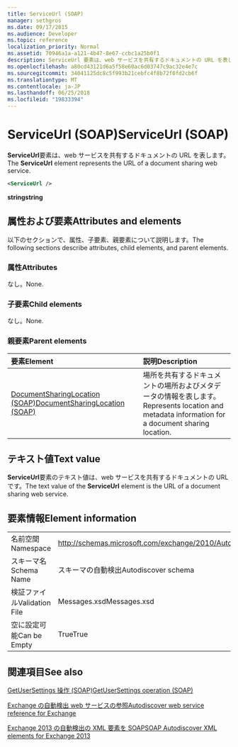 ```yaml
---
title: ServiceUrl (SOAP)
manager: sethgros
ms.date: 09/17/2015
ms.audience: Developer
ms.topic: reference
localization_priority: Normal
ms.assetid: 70946a1a-a121-4b47-8e67-ccbc1a25b0f1
description: ServiceUrl 要素は、web サービスを共有するドキュメントの URL を表します。
ms.openlocfilehash: a80cd43121d6a5f58e60ac6d03747c9ac32e4e7c
ms.sourcegitcommit: 34041125dc8c5f993b21cebfc4f8b72f0fd2cb6f
ms.translationtype: MT
ms.contentlocale: ja-JP
ms.lasthandoff: 06/25/2018
ms.locfileid: "19833394"
---
```

# <a name="serviceurl-soap"></a><span data-ttu-id="aa728-103">ServiceUrl (SOAP)</span><span class="sxs-lookup"><span data-stu-id="aa728-103">ServiceUrl (SOAP)</span></span>

<span data-ttu-id="aa728-104">**ServiceUrl**要素は、web サービスを共有するドキュメントの URL を表します。</span><span class="sxs-lookup"><span data-stu-id="aa728-104">The **ServiceUrl** element represents the URL of a document sharing web service.</span></span> 
  
```XML
<ServiceUrl />
```

 <span data-ttu-id="aa728-105">**string**</span><span class="sxs-lookup"><span data-stu-id="aa728-105">**string**</span></span>
## <a name="attributes-and-elements"></a><span data-ttu-id="aa728-106">属性および要素</span><span class="sxs-lookup"><span data-stu-id="aa728-106">Attributes and elements</span></span>

<span data-ttu-id="aa728-107">以下のセクションで、属性、子要素、親要素について説明します。</span><span class="sxs-lookup"><span data-stu-id="aa728-107">The following sections describe attributes, child elements, and parent elements.</span></span>
  
### <a name="attributes"></a><span data-ttu-id="aa728-108">属性</span><span class="sxs-lookup"><span data-stu-id="aa728-108">Attributes</span></span>

<span data-ttu-id="aa728-109">なし。</span><span class="sxs-lookup"><span data-stu-id="aa728-109">None.</span></span>
  
### <a name="child-elements"></a><span data-ttu-id="aa728-110">子要素</span><span class="sxs-lookup"><span data-stu-id="aa728-110">Child elements</span></span>

<span data-ttu-id="aa728-111">なし。</span><span class="sxs-lookup"><span data-stu-id="aa728-111">None.</span></span>
  
### <a name="parent-elements"></a><span data-ttu-id="aa728-112">親要素</span><span class="sxs-lookup"><span data-stu-id="aa728-112">Parent elements</span></span>

|<span data-ttu-id="aa728-113">**要素**</span><span class="sxs-lookup"><span data-stu-id="aa728-113">**Element**</span></span>|<span data-ttu-id="aa728-114">**説明**</span><span class="sxs-lookup"><span data-stu-id="aa728-114">**Description**</span></span>|
|:-----|:-----|
|[<span data-ttu-id="aa728-115">DocumentSharingLocation (SOAP)</span><span class="sxs-lookup"><span data-stu-id="aa728-115">DocumentSharingLocation (SOAP)</span></span>](documentsharinglocation-soap.md) <br/> |<span data-ttu-id="aa728-116">場所を共有するドキュメントの場所およびメタデータの情報を表します。</span><span class="sxs-lookup"><span data-stu-id="aa728-116">Represents location and metadata information for a document sharing location.</span></span>  <br/> |
   
## <a name="text-value"></a><span data-ttu-id="aa728-117">テキスト値</span><span class="sxs-lookup"><span data-stu-id="aa728-117">Text value</span></span>

<span data-ttu-id="aa728-118">**ServiceUrl**要素のテキスト値は、web サービスを共有するドキュメントの URL です。</span><span class="sxs-lookup"><span data-stu-id="aa728-118">The text value of the **ServiceUrl** element is the URL of a document sharing web service.</span></span> 
  
## <a name="element-information"></a><span data-ttu-id="aa728-119">要素情報</span><span class="sxs-lookup"><span data-stu-id="aa728-119">Element information</span></span>

|||
|:-----|:-----|
|<span data-ttu-id="aa728-120">名前空間</span><span class="sxs-lookup"><span data-stu-id="aa728-120">Namespace</span></span>  <br/> |http://schemas.microsoft.com/exchange/2010/Autodiscover  <br/> |
|<span data-ttu-id="aa728-121">スキーマ名</span><span class="sxs-lookup"><span data-stu-id="aa728-121">Schema Name</span></span>  <br/> |<span data-ttu-id="aa728-122">スキーマの自動検出</span><span class="sxs-lookup"><span data-stu-id="aa728-122">Autodiscover schema</span></span>  <br/> |
|<span data-ttu-id="aa728-123">検証ファイル</span><span class="sxs-lookup"><span data-stu-id="aa728-123">Validation File</span></span>  <br/> |<span data-ttu-id="aa728-124">Messages.xsd</span><span class="sxs-lookup"><span data-stu-id="aa728-124">Messages.xsd</span></span>  <br/> |
|<span data-ttu-id="aa728-125">空に設定可能</span><span class="sxs-lookup"><span data-stu-id="aa728-125">Can be Empty</span></span>  <br/> |<span data-ttu-id="aa728-126">True</span><span class="sxs-lookup"><span data-stu-id="aa728-126">True</span></span>  <br/> |
   
## <a name="see-also"></a><span data-ttu-id="aa728-127">関連項目</span><span class="sxs-lookup"><span data-stu-id="aa728-127">See also</span></span>



[<span data-ttu-id="aa728-128">GetUserSettings 操作 (SOAP)</span><span class="sxs-lookup"><span data-stu-id="aa728-128">GetUserSettings operation (SOAP)</span></span>](getusersettings-operation-soap.md)


[<span data-ttu-id="aa728-129">Exchange の自動検出 web サービスの参照</span><span class="sxs-lookup"><span data-stu-id="aa728-129">Autodiscover web service reference for Exchange</span></span>](autodiscover-web-service-reference-for-exchange.md)
  
[<span data-ttu-id="aa728-130">Exchange 2013 の自動検出の XML 要素を SOAP</span><span class="sxs-lookup"><span data-stu-id="aa728-130">SOAP Autodiscover XML elements for Exchange 2013</span></span>](soap-autodiscover-xml-elements-for-exchange-2013.md)

